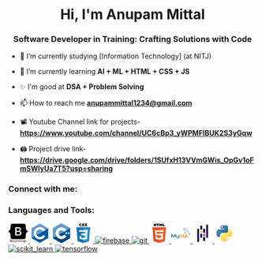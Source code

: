 <!--- 
- 👋 Hi, I’m @AnupamMittal-21
- 👀 I’m interested in web development, android development, Artificial Intelligence, and Machine Learning.
- 🌱 I’m currently learning C++ , HTML , CSS , JavaScript, Python.
- 💞️ I’m looking to collaborate on web, android projects and AI\Ml Projects.
- 📫 How to reach me on my emailId- anupammittal1234@gmail.com
- 📽️ Youtube Channel link for projects- https://www.youtube.com/channel/UC6cBp3_yWPMFIBUK2S3yGqw
- 🖨️ Project drive link- https://drive.google.com/drive/folders/1SUfxH13VVmGWis_OpGv1oFmSWIyUa7T5?usp=sharing

--->
<h1 align="center">Hi, I'm Anupam Mittal</h1>
<h3 align="center">Software Developer in Training: Crafting Solutions with Code</h3>

- 🔭 I’m currently studying [Information Technology] (at NITJ)

- 🌱 I’m currently learning **AI + ML + HTML + CSS + JS**

- ✨ I'm good at **DSA + Problem Solving** 

- 📫 How to reach me **anupammittal1234@gmail.com**

- 📽️ Youtube Channel link for projects- **https://www.youtube.com/channel/UC6cBp3_yWPMFIBUK2S3yGqw**
  
- 🖨️ Project drive link- **https://drive.google.com/drive/folders/1SUfxH13VVmGWis_OpGv1oFmSWIyUa7T5?usp=sharing**

<h3 align="left">Connect with me:</h3>
<p align="left">
</p>

<h3 align="left">Languages and Tools:</h3>
<p align="left"> <a href="https://getbootstrap.com" target="_blank" rel="noreferrer"> <img src="https://raw.githubusercontent.com/devicons/devicon/master/icons/bootstrap/bootstrap-plain-wordmark.svg" alt="bootstrap" width="40" height="40"/> </a> <a href="https://www.cprogramming.com/" target="_blank" rel="noreferrer"> <img src="https://raw.githubusercontent.com/devicons/devicon/master/icons/c/c-original.svg" alt="c" width="40" height="40"/> </a> <a href="https://www.w3schools.com/cpp/" target="_blank" rel="noreferrer"> <img src="https://raw.githubusercontent.com/devicons/devicon/master/icons/cplusplus/cplusplus-original.svg" alt="cplusplus" width="40" height="40"/> </a> <a href="https://www.w3schools.com/css/" target="_blank" rel="noreferrer"> <img src="https://raw.githubusercontent.com/devicons/devicon/master/icons/css3/css3-original-wordmark.svg" alt="css3" width="40" height="40"/> </a> <a href="https://firebase.google.com/" target="_blank" rel="noreferrer"> <img src="https://www.vectorlogo.zone/logos/firebase/firebase-icon.svg" alt="firebase" width="40" height="40"/> </a> <a href="https://git-scm.com/" target="_blank" rel="noreferrer"> <img src="https://www.vectorlogo.zone/logos/git-scm/git-scm-icon.svg" alt="git" width="40" height="40"/> </a> <a href="https://www.w3.org/html/" target="_blank" rel="noreferrer"> <img src="https://raw.githubusercontent.com/devicons/devicon/master/icons/html5/html5-original-wordmark.svg" alt="html5" width="40" height="40"/> </a> <a href="https://www.mysql.com/" target="_blank" rel="noreferrer"> <img src="https://raw.githubusercontent.com/devicons/devicon/master/icons/mysql/mysql-original-wordmark.svg" alt="mysql" width="40" height="40"/> </a> <a href="https://pandas.pydata.org/" target="_blank" rel="noreferrer"> <img src="https://raw.githubusercontent.com/devicons/devicon/2ae2a900d2f041da66e950e4d48052658d850630/icons/pandas/pandas-original.svg" alt="pandas" width="40" height="40"/> </a> <a href="https://www.python.org" target="_blank" rel="noreferrer"> <img src="https://raw.githubusercontent.com/devicons/devicon/master/icons/python/python-original.svg" alt="python" width="40" height="40"/> </a> <a href="https://scikit-learn.org/" target="_blank" rel="noreferrer"> <img src="https://upload.wikimedia.org/wikipedia/commons/0/05/Scikit_learn_logo_small.svg" alt="scikit_learn" width="40" height="40"/> </a> <a href="https://www.tensorflow.org" target="_blank" rel="noreferrer"> <img src="https://www.vectorlogo.zone/logos/tensorflow/tensorflow-icon.svg" alt="tensorflow" width="40" height="40"/> </a> </p>


<!---
AnupamMittal-21/AnupamMittal-21 is a ✨ special ✨ repository because its `README.md` (this file) appears on your GitHub profile.
You can click the Preview link to take a look at your changes.
--->
